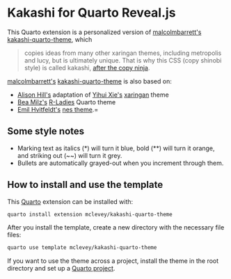 # Kakashi for Quarto Reveal.js

This Quarto extension is a personalized version of [malcolmbarrett's](https://github.com/malcolmbarrett/) [kakashi-quarto-theme](https://github.com/malcolmbarrett/kakashi-quarto-theme), which

> copies ideas from many other xaringan themes, including metropolis and lucy, but is ultimately unique. That is why this CSS (copy shinobi style) is called kakashi, [after the copy ninja](https://www.wikiwand.com/en/Kakashi_Hatake).

[malcolmbarrett's](https://github.com/malcolmbarrett/) [kakashi-quarto-theme](https://github.com/malcolmbarrett/kakashi-quarto-theme) is also based on:

- [Alison Hill's](https://www.apreshill.com/) adaptation of [Yihui Xie's](https://github.com/yihui) [xaringan](https://github.com/yihui/xaringan) theme
- [Bea Milz's](https://beamilz.com/) [R-Ladies](https://github.com/beatrizmilz/quarto-rladies-theme) Quarto theme
- [Emil Hvitfeldt's](https://www.emilhvitfeldt.com/) [nes theme](https://github.com/EmilHvitfeldt/quarto-nes-theme).=

## Some style notes

- Marking text as italics (\*) will turn it blue, bold (\*\*) will turn it orange, and striking out (~~) will turn it grey.
- Bullets are automatically grayed-out when you increment through them.

## How to install and use the template

This [Quarto](https://quarto.org) extension can be installed with:

```bash
quarto install extension mclevey/kakashi-quarto-theme
```

After you install the template, create a new directory with the necessary file files:

```bash
quarto use template mclevey/kakashi-quarto-theme
```

If you want to use the theme across a project, install the theme in the root directory and set up a [Quarto project](https://quarto.org/docs/projects/quarto-projects.html).
